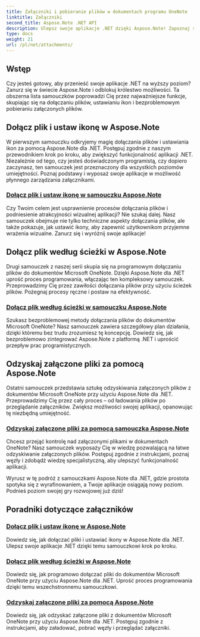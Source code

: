 ```yaml
---
title: Załączniki i pobieranie plików w dokumentach programu OneNote
linktitle: Załączniki
second_title: Aspose.Note .NET API
description: Ulepsz swoje aplikacje .NET dzięki Aspose.Note! Zapoznaj się z samouczkami dotyczącymi dołączania plików, ustawiania ikon i pobierania załączników w celu usprawnienia programowania.
type: docs
weight: 21
url: /pl/net/attachments/
---
```

## Wstęp

Czy jesteś gotowy, aby przenieść swoje aplikacje .NET na wyższy poziom? Zanurz się w świecie Aspose.Note i odblokuj królestwo możliwości. Ta obszerna lista samouczków poprowadzi Cię przez najważniejsze funkcje, skupiając się na dołączaniu plików, ustawianiu ikon i bezproblemowym pobieraniu załączonych plików.

## Dołącz plik i ustaw ikonę w Aspose.Note
W pierwszym samouczku odkryjemy magię dołączania plików i ustawiania ikon za pomocą Aspose.Note dla .NET. Postępuj zgodnie z naszym przewodnikiem krok po kroku, aby zwiększyć funkcjonalność aplikacji .NET. Niezależnie od tego, czy jesteś doświadczonym programistą, czy dopiero zaczynasz, ten samouczek jest przeznaczony dla wszystkich poziomów umiejętności. Poznaj podstawy i wyposaż swoje aplikacje w możliwość płynnego zarządzania załącznikami.

### [Dołącz plik i ustaw ikonę w samouczku Aspose.Note](./attach-file-set-icon/)
Czy Twoim celem jest usprawnienie procesów dołączania plików i podniesienie atrakcyjności wizualnej aplikacji? Nie szukaj dalej. Nasz samouczek obejmuje nie tylko techniczne aspekty dołączania plików, ale także pokazuje, jak ustawić ikony, aby zapewnić użytkownikom przyjemne wrażenia wizualne. Zanurz się i wyróżnij swoje aplikacje!

## Dołącz plik według ścieżki w Aspose.Note
Drugi samouczek z naszej serii skupia się na programowym dołączaniu plików do dokumentów Microsoft OneNote. Dzięki Aspose.Note dla .NET uprość proces programowania, włączając ten kompleksowy samouczek. Przeprowadzimy Cię przez zawiłości dołączania plików przy użyciu ścieżek plików. Pożegnaj procesy ręczne i postaw na efektywność.

### [Dołącz plik według ścieżki w samouczku Aspose.Note](./attach-file-by-path/)
Szukasz bezproblemowej metody dołączania plików do dokumentów Microsoft OneNote? Nasz samouczek zawiera szczegółowy plan działania, dzięki któremu bez trudu zrozumiesz tę koncepcję. Dowiedz się, jak bezproblemowo zintegrować Aspose.Note z platformą .NET i uprościć przepływ prac programistycznych.

## Odzyskaj załączone pliki za pomocą Aspose.Note
Ostatni samouczek przedstawia sztukę odzyskiwania załączonych plików z dokumentów Microsoft OneNote przy użyciu Aspose.Note dla .NET. Przeprowadzimy Cię przez cały proces – od ładowania plików po przeglądanie załączników. Zwiększ możliwości swojej aplikacji, opanowując tę niezbędną umiejętność.

### [Odzyskaj załączone pliki za pomocą samouczka Aspose.Note](./retrieve-attached-files/)
Chcesz przejąć kontrolę nad załączonymi plikami w dokumentach OneNote? Nasz samouczek wyposaży Cię w wiedzę pozwalającą na łatwe odzyskiwanie załączonych plików. Postępuj zgodnie z instrukcjami, poznaj węzły i zdobądź wiedzę specjalistyczną, aby ulepszyć funkcjonalność aplikacji.

Wyrusz w tę podróż z samouczkami Aspose.Note dla .NET, gdzie prostota spotyka się z wyrafinowaniem, a Twoje aplikacje osiągają nowy poziom. Podnieś poziom swojej gry rozwojowej już dziś!
## Poradniki dotyczące załączników
### [Dołącz plik i ustaw ikonę w Aspose.Note](./attach-file-set-icon/)
Dowiedz się, jak dołączać pliki i ustawiać ikony w Aspose.Note dla .NET. Ulepsz swoje aplikacje .NET dzięki temu samouczkowi krok po kroku.
### [Dołącz plik według ścieżki w Aspose.Note](./attach-file-by-path/)
Dowiedz się, jak programowo dołączać pliki do dokumentów Microsoft OneNote przy użyciu Aspose.Note dla .NET. Uprość proces programowania dzięki temu wszechstronnemu samouczkowi.
### [Odzyskaj załączone pliki za pomocą Aspose.Note](./retrieve-attached-files/)
Dowiedz się, jak odzyskać załączone pliki z dokumentów Microsoft OneNote przy użyciu Aspose.Note dla .NET. Postępuj zgodnie z instrukcjami, aby załadować, pobrać węzły i przeglądać załączniki.